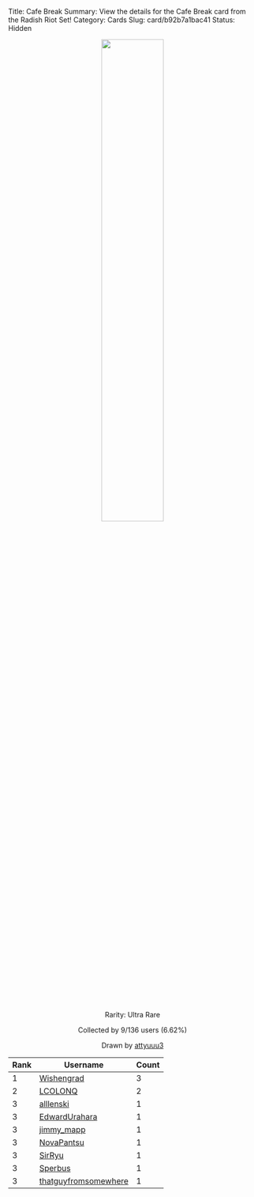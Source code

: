 Title: Cafe Break
Summary: View the details for the Cafe Break card from the Radish Riot Set!
Category: Cards
Slug: card/b92b7a1bac41
Status: Hidden

<center><a href='/images/cards/b92b7a1bac41.png'><img src='/images/cards/b92b7a1bac41.png' width='50%'></a>

Rarity: Ultra Rare

Collected by 9/136 users (6.62%)

Drawn by <a href='https://twitter.com/attyuuu3'>attyuuu3</a></center>

<table class="table">
  <thead>
    <tr>
      <th scope="col">Rank</th>
      <th scope="col">Username</th>
      <th scope="col">Count</th>
    </tr>
  </thead>
  <tbody>
    <tr>
      <td>1</td>
      <td><a href="https://www.twitch.tv/wishengrad">Wishengrad</a></td>
      <td>3</td>
      </tr>
    <tr>
      <td>2</td>
      <td><a href="https://www.twitch.tv/lcolonq">LCOLONQ</a></td>
      <td>2</td>
      </tr>
    <tr>
      <td>3</td>
      <td><a href="https://www.twitch.tv/alllenski">alllenski</a></td>
      <td>1</td>
      </tr>
    <tr>
      <td>3</td>
      <td><a href="https://www.twitch.tv/edwardurahara">EdwardUrahara</a></td>
      <td>1</td>
      </tr>
    <tr>
      <td>3</td>
      <td><a href="https://www.twitch.tv/jimmy_mapp">jimmy_mapp</a></td>
      <td>1</td>
      </tr>
    <tr>
      <td>3</td>
      <td><a href="https://www.twitch.tv/novapantsu">NovaPantsu</a></td>
      <td>1</td>
      </tr>
    <tr>
      <td>3</td>
      <td><a href="https://www.twitch.tv/sirryu">SirRyu</a></td>
      <td>1</td>
      </tr>
    <tr>
      <td>3</td>
      <td><a href="https://www.twitch.tv/sperbus">Sperbus</a></td>
      <td>1</td>
      </tr>
    <tr>
      <td>3</td>
      <td><a href="https://www.twitch.tv/thatguyfromsomewhere">thatguyfromsomewhere</a></td>
      <td>1</td>
      </tr>
  </tbody>
</table>